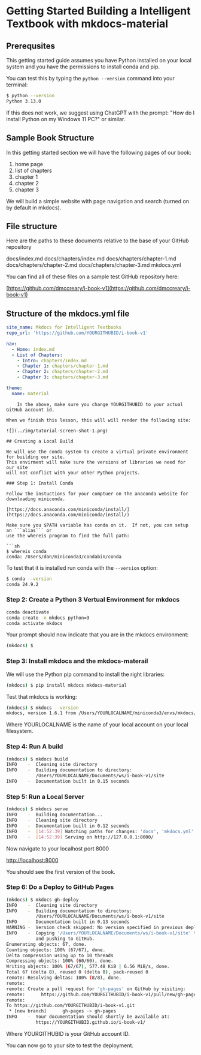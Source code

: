 # Getting Started Building a Intelligent Textbook with mkdocs-material

## Prerequsites

This getting started guide assumes you have Python installed on your local system
and you have the permissions to install conda and pip.

You can test this by typing the ```python --version``` command into your terminal:

```sh
$ python --version
Python 3.13.0
```

If this does not work, we suggest using ChatGPT with the prompt: "How do I install Python on my Windows 11 PC?" or similar.

## Sample Book Structure

In this getting started section we will have the following pages of our book:

1. home page
2. list of chapters
3. chapter 1
4. chapter 2
5. chapter 3

We will build a simple website with page navigation and search (turned on by default in mkdocs).

## File structure

Here are the paths to these documents relative to the base of your GitHub repository

docs/index.md
docs/chapters/index.md
docs/chapters/chapter-1.md
docs/chapters/chapter-2.md
docs/chapters/chapter-3.md
mkdocs.yml

You can find all of these files on a sample test GitHub repository here:

[https://github.com/dmccreary/i-book-v1](https://github.com/dmccreary/i-book-v1)

## Structure of the mkdocs.yml file

```yml
site_name: Mkdocs for Intelligent Textbooks
repo_url: 'https://github.com/YOURGITHUBID/i-book-v1'

nav:
  - Home: index.md
  - List of Chapters:
    - Intro: chapters/index.md
    - Chapter 1: chapters/chapter-1.md
    - Chapter 2: chapters/chapter-2.md
    - Chapter 3: chapters/chapter-3.md

theme:
  name: material
```

``` Note
    In the above, make sure you change YOURGITHUBID to your actual GitHub account id.

When we finish this lesson, this will will render the following site:

![](../img/tutorial-screen-shot-1.png)

## Creating a Local Build

We will use the conda system to create a virtual private environment for building our site.
This envirment will make sure the versions of libraries we need for our site
will not conflict with your other Python projects.

### Step 1: Install Conda

Follow the instuctions for your comptuer on the anaconda website for downloading miniconda. 

[https://docs.anaconda.com/miniconda/install/](https://docs.anaconda.com/miniconda/install/)

Make sure you $PATH variable has conda on it.  If not, you can setup an ```alias``` or
use the whereis program to find the full path:

```sh
$ whereis conda
conda: /Users/dan/miniconda3/condabin/conda
```

To test that it is installed run conda with the ```--version``` option:

```sh
$ conda --version
conda 24.9.2
```

### Step 2: Create a Python 3 Vertual Environment for mkdocs

```sh
conda deactivate
conda create -n mkdocs python=3
conda activate mkdocs
```

Your prompt should now indicate that you are in the mkdocs environment:

```sh
(mkdocs) $
```

### Step 3: Install mkdocs and the mkdocs-materail

We will use the Python pip command to install the right libraries:

```sh
(mkdocs) $ pip install mkdocs mkdocs-material
```

Test that mkdocs is working:

```sh
(mkdocs) $ mkdocs --version
mkdocs, version 1.6.1 from /Users/YOURLOCALNAME/miniconda3/envs/mkdocs/lib/python3.13/site-packages/mkdocs (Python 3.13)
```

Where YOURLOCALNAME is the name of your local account on your local filesystem.

### Step 4: Run A build

```sh
(mkdocs) $ mkdocs build
INFO    -  Cleaning site directory
INFO    -  Building documentation to directory:
           /Users/YOURLOCALNAME/Documents/ws/i-book-v1/site
INFO    -  Documentation built in 0.15 seconds
```

### Step 5: Run a Local Server

```sh
(mkdocs) $ mkdocs serve
INFO    -  Building documentation...
INFO    -  Cleaning site directory
INFO    -  Documentation built in 0.12 seconds
INFO    -  [14:52:39] Watching paths for changes: 'docs', 'mkdocs.yml'
INFO    -  [14:52:39] Serving on http://127.0.0.1:8000/
```

Now navigate to your localhost port 8000

[http://localhost:8000](http://localhost:8000)

You should see the first version of the book.

### Step 6: Do a Deploy to GitHub Pages

```sh
(mkdocs) $ mkdocs gh-deploy
INFO    -  Cleaning site directory
INFO    -  Building documentation to directory:
           /Users/YOURLOCALNAME/Documents/ws/i-book-v1/site
INFO    -  Documentation built in 0.13 seconds
WARNING -  Version check skipped: No version specified in previous deployment.
INFO    -  Copying '/Users/YOURLOCALNAME/Documents/ws/i-book-v1/site' to 'gh-pages' branch
           and pushing to GitHub.
Enumerating objects: 67, done.
Counting objects: 100% (67/67), done.
Delta compression using up to 10 threads
Compressing objects: 100% (60/60), done.
Writing objects: 100% (67/67), 577.48 KiB | 6.56 MiB/s, done.
Total 67 (delta 8), reused 0 (delta 0), pack-reused 0
remote: Resolving deltas: 100% (8/8), done.
remote: 
remote: Create a pull request for 'gh-pages' on GitHub by visiting:
remote:      https://github.com/YOURGITHUBID/i-book-v1/pull/new/gh-pages
remote: 
To https://github.com/YOURGITHUBID/i-book-v1.git
 * [new branch]      gh-pages -> gh-pages
INFO    -  Your documentation should shortly be available at:
           https://YOURGITHUBID.github.io/i-book-v1/
```

Where YOURGITHUBID is your GitHub account ID.

You can now go to your site to test the deployment.